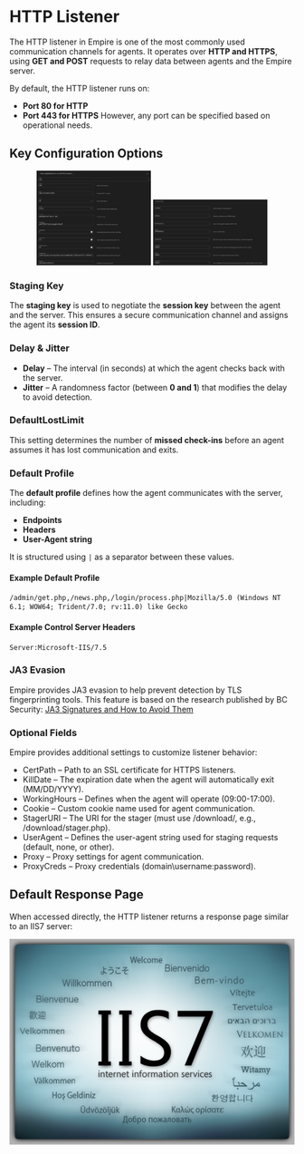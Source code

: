 # HTTP Listener

The HTTP listener in Empire is one of the most commonly used communication channels for agents. It operates over **HTTP and HTTPS**, using **GET and POST** requests to relay data between agents and the Empire server.

By default, the HTTP listener runs on:
- **Port 80 for HTTP**
- **Port 443 for HTTPS**
However, any port can be specified based on operational needs.

## Key Configuration Options
<div align="center">
<img src="../.gitbook/assets/listeners/http/http_listener_required.png" width="40%"/>
<img src="../.gitbook/assets/listeners/http/http_listener_optional.png" width="40%"/>
</div>

### **Staging Key**
The **staging key** is used to negotiate the **session key** between the agent and the server. This ensures a secure communication channel and assigns the agent its **session ID**.

### **Delay & Jitter**
- **Delay** – The interval (in seconds) at which the agent checks back with the server.
- **Jitter** – A randomness factor (between **0 and 1**) that modifies the delay to avoid detection.

### **DefaultLostLimit**
This setting determines the number of **missed check-ins** before an agent assumes it has lost communication and exits.

### **Default Profile**
The **default profile** defines how the agent communicates with the server, including:
- **Endpoints**
- **Headers**
- **User-Agent string**

It is structured using `|` as a separator between these values.

#### **Example Default Profile**
```plaintext
/admin/get.php,/news.php,/login/process.php|Mozilla/5.0 (Windows NT 6.1; WOW64; Trident/7.0; rv:11.0) like Gecko
```

#### Example Control Server Headers
```plaintext
Server:Microsoft-IIS/7.5
```

### JA3 Evasion
Empire provides JA3 evasion to help prevent detection by TLS fingerprinting tools. This feature is based on the research published by BC Security:
[JA3 Signatures and How to Avoid Them](https://bc-security.org/ja3-s-signatures-and-how-to-avoid-them/)

### Optional Fields
Empire provides additional settings to customize listener behavior:

- CertPath – Path to an SSL certificate for HTTPS listeners.
- KillDate – The expiration date when the agent will automatically exit (MM/DD/YYYY).
- WorkingHours – Defines when the agent will operate (09:00-17:00).
- Cookie – Custom cookie name used for agent communication.
- StagerURI – The URI for the stager (must use /download/, e.g., /download/stager.php).
- UserAgent – Defines the user-agent string used for staging requests (default, none, or other).
- Proxy – Proxy settings for agent communication.
- ProxyCreds – Proxy credentials (domain\username:password).

## Default Response Page
When accessed directly, the HTTP listener returns a response page similar to an IIS7 server:

![](../.gitbook/assets/listeners/http/welcome.png)
